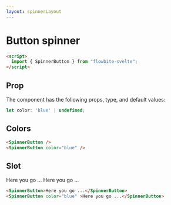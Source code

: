 ```yaml
---
layout: spinnerLayout
---
```


<script>
  import { SpinnerButton }from '$lib/index';
</script>


<h1 class="text-3xl w-full dark:text-white py-8">Button spinner</h1>

```html
<script>
  import { SpinnerButton } from "flowbite-svelte";
</script>
```

<h2 class="text-2xl mt-8 dark:text-white py-8">Prop</h2>

<p class="dark:text-white py-4 text-lg">The component has the following props, type, and default values:</p>

```js
let color: 'blue' | undefined;
```

<h2 class="text-2xl mt-8 dark:text-white py-8">Colors</h2>

<div class="container w-full rounded-xl my-4 mx-auto bg-gradient-to-r bg-white dark:bg-gray-900 border border-gray-200 dark:border-gray-700 p-2 sm:p-6">
<SpinnerButton />
<SpinnerButton color="blue" />
</div>

```html
<SpinnerButton />
<SpinnerButton color="blue" />
```

<h2 class="text-2xl mt-8 dark:text-white py-8">Slot</h2>

<div class="container w-full rounded-xl my-4 mx-auto bg-gradient-to-r bg-white dark:bg-gray-900 border border-gray-200 dark:border-gray-700 p-2 sm:p-6">
<SpinnerButton>Here you go ...</SpinnerButton>
<SpinnerButton color="blue" >Here you go ...</SpinnerButton>
</div>

```html
<SpinnerButton>Here you go ...</SpinnerButton>
<SpinnerButton color="blue" >Here you go ...</SpinnerButton>
```
